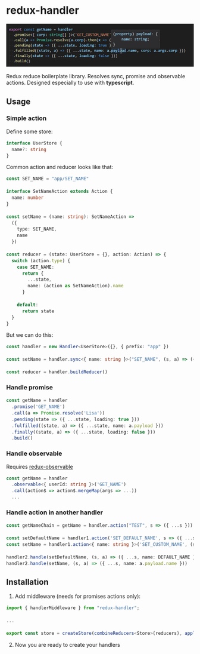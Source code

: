 # redux-handler

![redux-handler](/docs/screen.png "redux-handler")

Redux reduce boilerplate library.
Resolves sync, promise and observable actions.
Designed especially to use with **typescript**.

## Usage

### Simple action

Define some store:

```ts
interface UserStore {
  name?: string
}
```

Common action and reducer looks like that:

```ts
const SET_NAME = "app/SET_NAME"

interface SetNameAction extends Action {
  name: number
}

const setName = (name: string): SetNameAction =>
  ({
    type: SET_NAME,
    name
  })

const reducer = (state: UserStore = {}, action: Action) => {
  switch (action.type) {
    case SET_NAME:
      return {
        ...state,
        name: (action as SetNameAction).name
      }
    
    default:
      return state
  }
}
```

But we can do this:

```ts
const handler = new Handler<UserStore>({}, { prefix: "app" })

const setName = handler.sync<{ name: string }>("SET_NAME", (s, a) => ({ ...s, name: a.payload.name }))

const reducer = handler.buildReducer()
```

### Handle promise

```ts
const getName = handler
  .promise('GET_NAME')
  .call(a => Promise.resolve('Lisa'))
  .pending(state => ({ ...state, loading: true }))
  .fulfilled((state, a) => ({ ...state, name: a.payload }))
  .finally((state, a) => ({ ...state, loading: false }))
  .build()
```

### Handle observable

Requires [redux-observable](https://github.com/redux-observable/redux-observable)

```ts
const getName = handler
  .observable<{ userId: string }>('GET_NAME')
  .call(action$ => action$.mergeMap(args => ...))
  ...
```

### Handle action in another handler

```ts
const getNameChain = getName = handler.action("TEST", s => ({ ...s }))

const setDefaultName = handler1.action('SET_DEFAULT_NAME', s => ({ ...s, name: 'default' }))
const setName = handler1.action<{ name: string }>('SET_CUSTOM_NAME', (s, a) => ({ ...s, name: action.payload.name }))

handler2.handle(setDefaultName, (s, a) => ({ ...s, name: DEFAULT_NAME }))
handler2.handle(setName, (s, a) => ({ ...s, name: a.payload.name }))
```

## Installation

1. Add middleware (needs for promises actions only):

```ts
import { handlerMiddleware } from "redux-handler";

...

export const store = createStore(combineReducers<Store>(reducers), applyMiddleware(handlerMiddleware))
```

2. Now you are ready to create your handlers